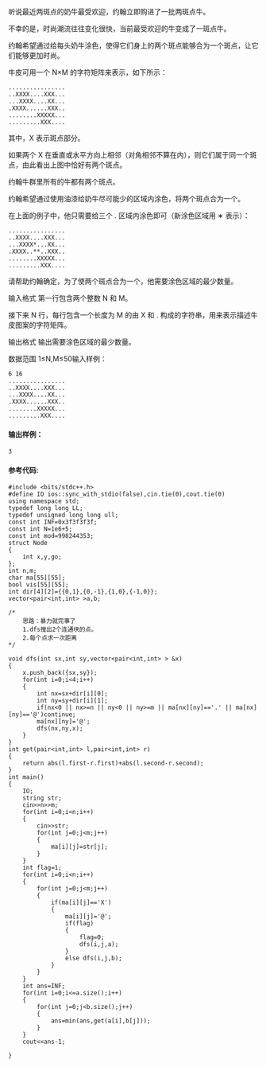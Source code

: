 听说最近两斑点的奶牛最受欢迎，约翰立即购进了一批两斑点牛。

不幸的是，时尚潮流往往变化很快，当前最受欢迎的牛变成了一斑点牛。

约翰希望通过给每头奶牛涂色，使得它们身上的两个斑点能够合为一个斑点，让它们能够更加时尚。

牛皮可用一个 N×M 的字符矩阵来表示，如下所示：

```
................
..XXXX....XXX...
...XXXX....XX...
.XXXX......XXX..
........XXXXX...
.........XXX....
```

其中，X 表示斑点部分。

如果两个 X 在垂直或水平方向上相邻（对角相邻不算在内），则它们属于同一个斑点，由此看出上图中恰好有两个斑点。

约翰牛群里所有的牛都有两个斑点。

约翰希望通过使用油漆给奶牛尽可能少的区域内涂色，将两个斑点合为一个。

在上面的例子中，他只需要给三个 . 区域内涂色即可（新涂色区域用 ∗ 表示）：

```
................
..XXXX....XXX...
...XXXX*...XX...
.XXXX..**..XXX..
........XXXXX...
.........XXX....
```

请帮助约翰确定，为了使两个斑点合为一个，他需要涂色区域的最少数量。

输入格式
第一行包含两个整数 N 和 M。

接下来 N 行，每行包含一个长度为 M 的由 X 和 . 构成的字符串，用来表示描述牛皮图案的字符矩阵。

输出格式
输出需要涂色区域的最少数量。

数据范围
1≤N,M≤50输入样例：

```
6 16
................
..XXXX....XXX...
...XXXX....XX...
.XXXX......XXX..
........XXXXX...
.........XXX....
```

#### 输出样例：

```
3
```


#### 参考代码:
```c++\
#include <bits/stdc++.h>
#define IO ios::sync_with_stdio(false),cin.tie(0),cout.tie(0)
using namespace std;
typedef long long LL;
typedef unsigned long long ull;
const int INF=0x3f3f3f3f;
const int N=1e6+5;
const int mod=998244353;
struct Node
{
    int x,y,go;
};
int n,m;
char ma[55][55];
bool vis[55][55];
int dir[4][2]={{0,1},{0,-1},{1,0},{-1,0}};
vector<pair<int,int> >a,b;

/*
    思路：暴力就完事了
    1.dfs搜出2个连通块的点。
    2.每个点求一次距离
*/

void dfs(int sx,int sy,vector<pair<int,int> > &x)
{
    x.push_back({sx,sy});
    for(int i=0;i<4;i++)
    {
        int nx=sx+dir[i][0];
        int ny=sy+dir[i][1];
        if(nx<0 || nx>=n || ny<0 || ny>=m || ma[nx][ny]=='.' || ma[nx][ny]=='@')continue;
        ma[nx][ny]='@';
        dfs(nx,ny,x);
    }
}
int get(pair<int,int> l,pair<int,int> r)
{
    return abs(l.first-r.first)+abs(l.second-r.second);
}
int main()
{
    IO;
    string str;
    cin>>n>>m;
    for(int i=0;i<n;i++)
    {
        cin>>str;
        for(int j=0;j<m;j++)
        {
            ma[i][j]=str[j];  
        }
    }
    int flag=1;
    for(int i=0;i<n;i++)
    {
        for(int j=0;j<m;j++)
        {
            if(ma[i][j]=='X')
            {
                ma[i][j]='@';
                if(flag)
                {
                    flag=0;
                    dfs(i,j,a);
                }
                else dfs(i,j,b);
            }
        }
    }
    int ans=INF;
    for(int i=0;i<=a.size();i++)
    {
        for(int j=0;j<b.size();j++)
        {
            ans=min(ans,get(a[i],b[j]));
        }
    }
    cout<<ans-1;
    
}
```


